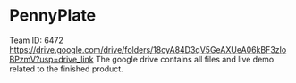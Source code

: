 # PennyPlate
Team ID: 6472
https://drive.google.com/drive/folders/18oyA84D3qV5GeAXUeA06kBF3zIoBPzmV?usp=drive_link
The google drive contains all files and live demo related to the finished product.
